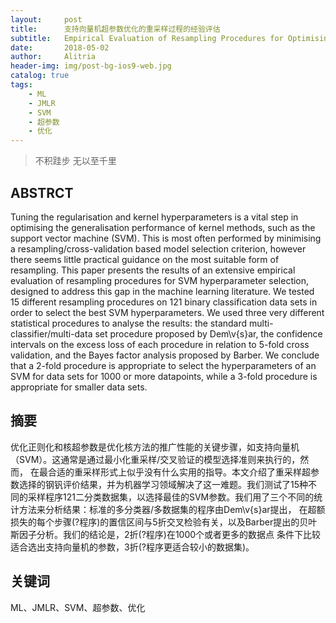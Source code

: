 ```yaml
---
layout:     post
title:      支持向量机超参数优化的重采样过程的经验评估
subtitle:   Empirical Evaluation of Resampling Procedures for Optimising SVM Hyperparameters
date:       2018-05-02
author:     Alitria
header-img: img/post-bg-ios9-web.jpg
catalog: true
tags:
    - ML
    - JMLR
    - SVM
    - 超参数
    - 优化
---
```


>不积跬步 无以至千里

## ABSTRCT
Tuning the regularisation and kernel hyperparameters is a vital step in optimising the generalisation performance of kernel
methods, such as the support vector machine (SVM). This is most often performed by minimising a resampling/cross-validation 
based model selection criterion, however there seems little practical guidance on the most suitable form of resampling. 
This paper presents the results of an extensive empirical evaluation of resampling procedures for SVM hyperparameter selection, 
designed to address this gap in the machine learning literature. We tested 15 different resampling procedures on 121 binary 
classification data sets in order to select the best SVM hyperparameters. We used three very different statistical procedures 
to analyse the results: the standard multi- classifier/multi-data set procedure proposed by Dem\v{s}ar, the confidence intervals 
on the excess loss of each procedure in relation to 5-fold cross validation, and the Bayes factor analysis proposed by Barber. 
We conclude that a 2-fold procedure is appropriate to select the hyperparameters of an SVM for data sets for 1000 or more datapoints, 
while a 3-fold procedure is appropriate for smaller data sets.

## 摘要
优化正则化和核超参数是优化核方法的推广性能的关键步骤，如支持向量机（SVM）。这通常是通过最小化重采样/交叉验证的模型选择准则来执行的，然而，
在最合适的重采样形式上似乎没有什么实用的指导。本文介绍了重采样超参数选择的钢钒评价结果，并为机器学习领域解决了这一难题。我们测试了15种不
同的采样程序121二分类数据集，以选择最佳的SVM参数。我们用了三个不同的统计方法来分析结果：标准的多分类器/多数据集的程序由Dem\v{s}ar提出，
在超额损失的每个步骤(?程序)的置信区间与5折交叉检验有关，以及Barber提出的贝叶斯因子分析。我们的结论是，2折(?程序)在1000个或者更多的数据点
条件下比较适合选出支持向量机的参数，3折(?程序更适合较小的数据集)。

## 关键词  
ML、JMLR、SVM、超参数、优化
